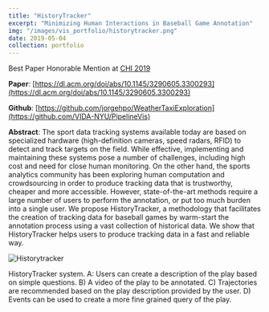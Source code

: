 ```yaml
---
title: "HistoryTracker"
excerpt: "Minimizing Human Interactions in Baseball Game Annotation"
img: "/images/vis_portfolio/historytracker.png"
date: 2019-05-04 
collection: portfolio
---
```


Best Paper Honorable Mention at  [CHI 2019](https://chi2019.acm.org/2019/03/15/chi-2019-best-papers-honourable-mentions/)

**Paper**: [https://dl.acm.org/doi/abs/10.1145/3290605.3300293](https://dl.acm.org/doi/abs/10.1145/3290605.3300293)

**Github**: [https://github.com/jorgehpo/WeatherTaxiExploration](https://github.com/VIDA-NYU/PipelineVis)

**Abstract**: The sport data tracking systems available today are based on specialized hardware (high-definition cameras, speed radars, RFID) to detect and track targets on the field. While effective, implementing and maintaining these systems pose a number of challenges, including high cost and need for close human monitoring. On the other hand, the sports analytics community has been exploring human computation and crowdsourcing in order to produce tracking data that is trustworthy, cheaper and more accessible. However, state-of-the-art methods require a large number of users to perform the annotation, or put too much burden into a single user. We propose HistoryTracker, a methodology that facilitates the creation of tracking data for baseball games by warm-start the annotation process using a vast collection of historical data. We show that HistoryTracker helps users to produce tracking data in a fast and reliable way.


![Historytracker]({{site.url}}/images/vis_portfolio/historytracker_edited.png)

HistoryTracker system. A: Users can create a description of the play based on simple questions. B) A video of the play to be annotated. C) Trajectories are recommended based on the play description provided by the user. D) Events can be used to create a more fine grained query of the play.